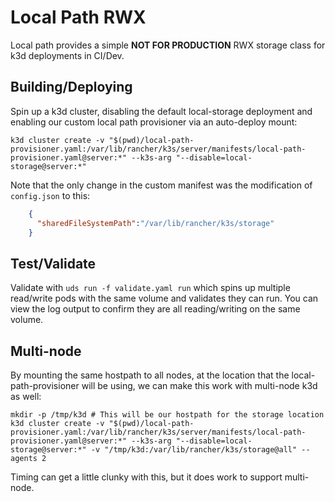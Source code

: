 # Local Path RWX

Local path provides a simple **NOT FOR PRODUCTION** RWX storage class for k3d deployments in CI/Dev.

## Building/Deploying

Spin up a k3d cluster, disabling the default local-storage deployment and enabling our custom local path provisioner via an auto-deploy mount:
```console
k3d cluster create -v "$(pwd)/local-path-provisioner.yaml:/var/lib/rancher/k3s/server/manifests/local-path-provisioner.yaml@server:*" --k3s-arg "--disable=local-storage@server:*"
```

Note that the only change in the custom manifest was the modification of `config.json` to this:
```json
    {
      "sharedFileSystemPath":"/var/lib/rancher/k3s/storage"
    }
```

## Test/Validate

Validate with `uds run -f validate.yaml run` which spins up multiple read/write pods with the same volume and validates they can run. You can view the log output to confirm they are all reading/writing on the same volume.

## Multi-node

By mounting the same hostpath to all nodes, at the location that the local-path-provisioner will be using, we can make this work with multi-node k3d as well:
```console
mkdir -p /tmp/k3d # This will be our hostpath for the storage location
k3d cluster create -v "$(pwd)/local-path-provisioner.yaml:/var/lib/rancher/k3s/server/manifests/local-path-provisioner.yaml@server:*" --k3s-arg "--disable=local-storage@server:*" -v "/tmp/k3d:/var/lib/rancher/k3s/storage@all" --agents 2
```

Timing can get a little clunky with this, but it does work to support multi-node.
